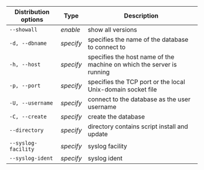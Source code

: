 | Distribution options | Type | Description |
| --- | --- | --- |
| `--showall` | *enable* | show all versions |
| `-d, --dbname` | *specify* | specifies the name of the database to connect to |
| `-h, --host` | *specify* | specifies the host name of the machine on which the server is running |
| `-p, --port` | *specify* | specifies the TCP port or the local Unix-domain socket file |
| `-U, --username` | *specify* | connect to the database as the user username |
| `-C, --create` | *specify* | create the database |
| `--directory` | *specify* | directory contains script install and update |
| `--syslog-facility` | *specify* | syslog facility |
| `--syslog-ident` | *specify* | syslog ident |
